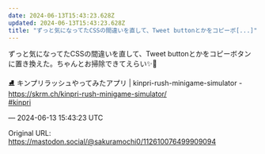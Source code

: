 ```yaml
---
date: 2024-06-13T15:43:23.628Z
updated: 2024-06-13T15:43:23.628Z
title: "ずっと気になってたCSSの間違いを直して、Tweet buttonとかをコピーボ[...]"
---
```


<p>ずっと気になってたCSSの間違いを直して、Tweet buttonとかをコピーボタンに置き換えた。ちゃんとお掃除できてえらい✨🧹 </p><p>⛸ キンプリラッシュやってみたアプリ | kinpri-rush-minigame-simulator - <a href="https://skrm.ch/kinpri-rush-minigame-simulator/" target="_blank" rel="nofollow noopener" translate="no"><span class="invisible">https://</span><span class="ellipsis">skrm.ch/kinpri-rush-minigame-s</span><span class="invisible">imulator/</span></a><br /><a href="https://mastodon.social/tags/kinpri" class="mention hashtag" rel="tag">#<span>kinpri</span></a></p>

&mdash; 2024-06-13 15:43:23 UTC

Original URL: https://mastodon.social/@sakuramochi0/112610076499909094
